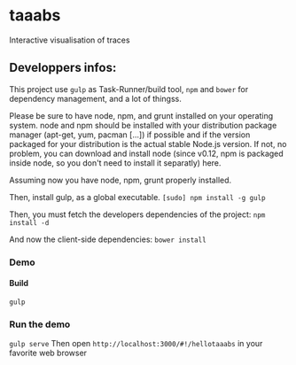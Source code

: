 # taaabs
Interactive visualisation of traces

## Developpers infos:
This project use `gulp` as Task-Runner/build tool, `npm` and `bower` for dependency management, and a lot of thingss. 

Please be sure to have node, npm, and grunt installed on your operating system. node and npm should be installed with your distribution package manager (apt-get, yum, pacman [...]) if possible and if the version packaged for your distribution is the actual stable Node.js version. If not, no problem, you can download and install node (since v0.12, npm is packaged inside node, so you don't need to install it separatly) here.

Assuming now you have node, npm, grunt properly installed.

Then, install gulp, as a global executable.
```[sudo] npm install -g gulp```

Then, you must fetch the developers dependencies of the project:
```npm install -d```

And now the client-side dependencies:
```bower install```

### Demo
#### Build
`gulp`

### Run the demo
`gulp serve`
Then open `http://localhost:3000/#!/hellotaaabs` in your favorite web browser
